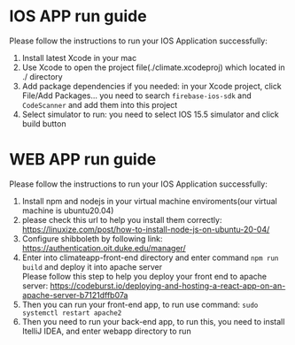 # IOS APP run guide
Please follow the instructions to run your IOS Application successfully:  
1. Install latest Xcode in your mac
2. Use Xcode to open the project file(./climate.xcodeproj) which located in ./ directory
3. Add package dependencies if you needed: in your Xcode project, click File/Add Packages... you need to search `firebase-ios-sdk` and `CodeScanner` and add them into this project
4. Select simulator to run: you need to select IOS 15.5 simulator and click build button

# WEB APP run guide
Please follow the instructions to run your IOS Application successfully:
1. Install npm and nodejs in your virtual machine enviroments(our virtual machine is ubuntu20.04)  
2. please check this url to help you install them correctly: https://linuxize.com/post/how-to-install-node-js-on-ubuntu-20-04/
3. Configure shibboleth by following link: https://authentication.oit.duke.edu/manager/
4. Enter into climateapp-front-end directory and enter command `npm run build` and deploy it into apache server  
    Please follow this step to help you deploy your front end to apache server: https://codeburst.io/deploying-and-hosting-a-react-app-on-an-apache-server-b7121dffb07a
5. Then you can run your front-end app, to run use command: `sudo systemctl restart apache2`
6. Then you need to run your back-end app, to run this, you need to install ItelliJ IDEA, and enter webapp directory to run 
